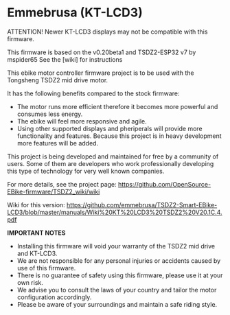 # Emmebrusa (KT-LCD3)

ATTENTION!
Newer KT-LCD3 displays may not be compatible with this firmware.


This firmware is based on the v0.20beta1 and TSDZ2-ESP32 v7 by mspider65
See the [wiki] for instructions

This ebike motor controller firmware project is to be used with the Tongsheng TSDZ2 mid drive motor.

It has the following benefits compared to the stock firmware:
* The motor runs more efficient therefore it becomes more powerful and consumes less energy.
* The ebike will feel more responsive and agile.
* Using other supported displays and pheriperals will provide more functionality and features. Because this project is in heavy development more features will be added.

This project is being developed and maintained for free by a community of users. Some of them are developers who work professionally developing this type of technology for very well known companies.


For more details, see the project page: https://github.com/OpenSource-EBike-firmware/TSDZ2_wiki/wiki

Wiki for this version: https://github.com/emmebrusa/TSDZ2-Smart-EBike-LCD3/blob/master/manuals/Wiki%20KT%20LCD3%20TSDZ2%20V20.1C.4.pdf

**IMPORTANT NOTES**
* Installing this firmware will void your warranty of the TSDZ2 mid drive and KT-LCD3.
* We are not responsible for any personal injuries or accidents caused by use of this firmware.
* There is no guarantee of safety using this firmware, please use it at your own risk.
* We advise you to consult the laws of your country and tailor the motor configuration accordingly.
* Please be aware of your surroundings and maintain a safe riding style.
